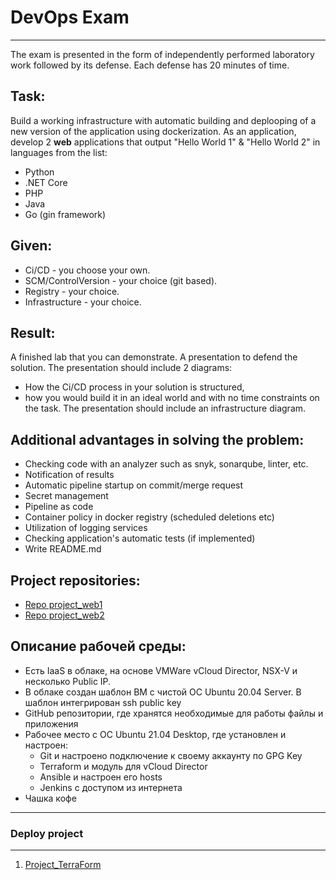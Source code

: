 # DevOps Exam
***

The exam is presented in the form of independently performed laboratory work followed by its defense. Each defense has 20 minutes of time.

## Task:

Build a working infrastructure with automatic building and deplooping of a new version of the application using dockerization. As an application, develop 2 **web** applications that output "Hello World 1" & "Hello World 2" in languages from the list:

- Python
- .NET Core
- PHP
- Java
- Go (gin framework)

## Given:

- Ci/CD - you choose your own.
- SCM/ControlVersion - your choice (git based).
- Registry - your choice.
- Infrastructure - your choice.

## Result:

A finished lab that you can demonstrate. A presentation to defend the solution. The presentation should include 2 diagrams:

- How the Ci/CD process in your solution is structured,
- how you would build it in an ideal world and with no time constraints on the task. The presentation should include an infrastructure diagram.

## Additional advantages in solving the problem:

- Checking code with an analyzer such as snyk, sonarqube, linter, etc.
- Notification of results
- Automatic pipeline startup on commit/merge request
- Secret management
- Pipeline as code
- Container policy in docker registry (scheduled deletions etc)
- Utilization of logging services
- Checking application's automatic tests (if implemented)
- Write README.md

## Project repositories:

* [Repo project_web1](https://github.com/Xarakipi/project_web1)
* [Repo project_web2](https://github.com/Xarakipi/project_web2)

## Описание рабочей среды:

* Есть IaaS в облаке, на основе VMWare vCloud Director, NSX-V и несколько Public IP.
* В облаке создан шаблон ВМ с чистой ОС Ubuntu 20.04 Server. В шаблон интегрирован ssh public key
* GitHub репозитории, где хранятся необходимые для работы файлы и приложения
* Рабочее место с ОС Ubuntu 21.04 Desktop, где установлен и настроен:
  - Git и настроено подключение к своему аккаунту по GPG Key
  - Terraform и модуль для vCloud Director
  - Ansible и настроен его hosts
  - Jenkins с доступом из интернета
* Чашка кофе



------

### Deploy project

------

1. [Project_TerraForm](https://github.com/Xarakipi/TIL/tree/main/exam/project_terraform)
